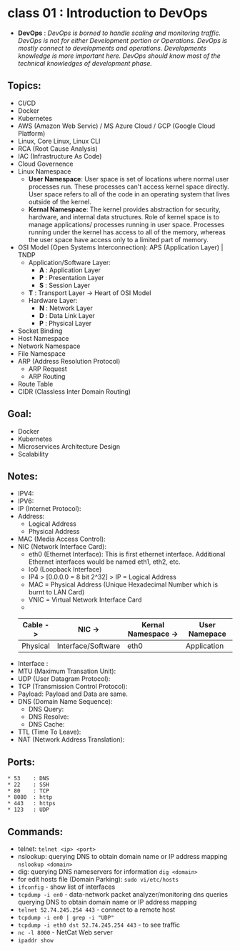 # class 01 : Introduction to DevOps


* **DevOps** : *DevOps is borned to handle scaling and monitoring traffic. DevOps is not for either Development portion or Operations. DevOps is mostly connect to developments and operations. Developments knowledge is more important here. DevOps should know most of the technical knowledges of development phase.* 

## Topics:
* CI/CD
* Docker
* Kubernetes
* AWS (Amazon Web Servic) / MS Azure Cloud / GCP (Google Cloud Platform)
* Linux, Core Linux, Linux CLI
* RCA (Root Cause Analysis)
* IAC (Infrastructure As Code)
* Cloud Governence
* Linux Namespace
	* **User Namespace**: User space is set of locations where normal user processes run. These processes can't access kernel space directly. User space refers to all of the code in an operating system that lives outside of the kernel.
	* **Kernal Namespace**: The kernel provides abstraction for security, hardware, and internal data structures. Role of kernel space is to manage applications/ processes running in user space. Processes running under the kernel has access to all of the memory, whereas the user space have access only to a limited part of memory.
* OSI Model (Open Systems Interconnection): APS (Application Layer) | TNDP
	* Application/Software Layer:
		* **A** : Application Layer
		* **P** : Presentation Layer
		* **S** : Session Layer
	* **T** : Transport Layer -> Heart of OSI Model
	* Hardware Layer: 
		* **N** : Network Layer
		* **D** : Data Link Layer
		* **P** : Physical Layer
* Socket Binding
* Host Namespace 
* Network Namespace
* File Namespace
* ARP (Address Resolution Protocol)
	* ARP Request
	* ARP Routing
* Route Table
* CIDR (Classless Inter Domain Routing)

## Goal:
* Docker
* Kubernetes
* Microservices Architecture Design
* Scalability


## Notes:
* IPV4: 
* IPV6:
 * IP (Internet Protocol):
* Address:
	* Logical Address
	* Physical Address
* MAC (Media Access Control):
* NIC (Network Interface Card):
	* eth0 (Ethernet Interface): This is first ethernet interface. Additional Ethernet interfaces would be named eth1, eth2, etc.
	* lo0 (Loopback Interface)
	* IP4 > [0.0.0.0 = 8 bit 2^32] > IP = Logical Address 
	* MAC = Physical Address (Unique Hexadecimal Number which is burnt to LAN Card)
	* VNIC = Virtual Network Interface Card
	* 
	|Cable -> |NIC -> |Kernal Namespace -> |User Namepace|
	|--|--|--|--|
	|Physical|Interface/Software|eth0|Application|
* Interface :
* MTU (Maximum Transation Unit):
* UDP (User Datagram Protocol):
* TCP (Transmission Control Protocol):
* Payload: Payload and Data are same.
* DNS (Domain Name Sequence):
	* DNS Query:
	* DNS Resolve:
	* DNS Cache:
* TTL (Time To Leave):
* NAT (Network Address Translation): 

## Ports:
	* 53	: DNS
	* 22	: SSH
	* 80	: TCP
	* 8080	: http
	* 443	: https
	* 123	: UDP
## Commands:

* telnet: ```telnet <ip> <port>```
* nslookup: querying DNS to obtain domain name or IP address mapping ```nslookup <domain>```
* dig: querying DNS nameservers for information ```dig <domain>```
* for edit hosts file (Domain Parking): ```sudo vi/etc/hosts```
* ```ifconfig``` - show list of interfaces
* ```tcpdump -i en0``` - data-network packet analyzer/monitoring dns queries
querying DNS to obtain domain name or IP address mapping
* ```telnet 52.74.245.254 443``` - connect to a remote host
* ```tcpdump -i en0 | grep -i "UDP"```
* ```tcpdump -i eth0 dst 52.74.245.254 443``` - to see traffic
* ```nc -l 8000``` - NetCat Web server
* ```ipaddr show```






